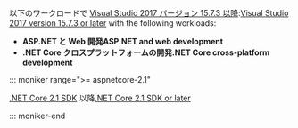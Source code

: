 <span data-ttu-id="e828d-101">以下のワークロードで [Visual Studio 2017 バージョン 15.7.3 以降](https://visualstudio.microsoft.com/downloads/):</span><span class="sxs-lookup"><span data-stu-id="e828d-101">[Visual Studio 2017 version 15.7.3 or later](https://visualstudio.microsoft.com/downloads/) with the following workloads:</span></span>

* <span data-ttu-id="e828d-102">**ASP.NET と Web 開発**</span><span class="sxs-lookup"><span data-stu-id="e828d-102">**ASP.NET and web development**</span></span>
* <span data-ttu-id="e828d-103">**.NET Core クロスプラットフォームの開発**</span><span class="sxs-lookup"><span data-stu-id="e828d-103">**.NET Core cross-platform development**</span></span>

::: moniker range=">= aspnetcore-2.1"

<span data-ttu-id="e828d-104">[.NET Core 2.1 SDK](https://www.microsoft.com/net/download/windows) 以降</span><span class="sxs-lookup"><span data-stu-id="e828d-104">[.NET Core 2.1 SDK or later](https://www.microsoft.com/net/download/windows)</span></span>

::: moniker-end
